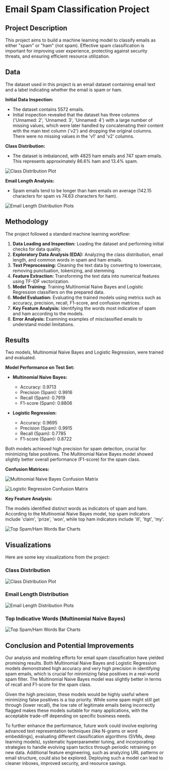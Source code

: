# Email Spam Classification Project

## Project Description

This project aims to build a machine learning model to classify emails as either "spam" or "ham" (not spam). Effective spam classification is important for improving user experience, protecting against security threats, and ensuring efficient resource utilization.

## Data

The dataset used in this project is an email dataset containing email text and a label indicating whether the email is spam or ham.

**Initial Data Inspection:**

*   The dataset contains 5572 emails.
*   Initial inspection revealed that the dataset has three columns ('Unnamed: 2', 'Unnamed: 3', 'Unnamed: 4') with a large number of missing values, which were later handled by concatenating their content with the main text column ('v2') and dropping the original columns. There were no missing values in the 'v1' and 'v2' columns.

**Class Distribution:**

*   The dataset is imbalanced, with 4825 ham emails and 747 spam emails. This represents approximately 86.6% ham and 13.4% spam.

![Class Distribution Plot](class_distribution.png)

**Email Length Analysis:**

*   Spam emails tend to be longer than ham emails on average (142.15 characters for spam vs 74.63 characters for ham).

![Email Length Distribution Plots](email_length_distribution.png)

## Methodology

The project followed a standard machine learning workflow:

1.  **Data Loading and Inspection:** Loading the dataset and performing initial checks for data quality.
2.  **Exploratory Data Analysis (EDA):** Analyzing the class distribution, email length, and common words in spam and ham emails.
3.  **Text Preprocessing:** Cleaning the text data by converting to lowercase, removing punctuation, tokenizing, and stemming.
4.  **Feature Extraction:** Transforming the text data into numerical features using TF-IDF vectorization.
5.  **Model Training:** Training Multinomial Naive Bayes and Logistic Regression classifiers on the prepared data.
6.  **Model Evaluation:** Evaluating the trained models using metrics such as accuracy, precision, recall, F1-score, and confusion matrices.
7.  **Key Feature Analysis:** Identifying the words most indicative of spam and ham according to the models.
8.  **Error Analysis:** Examining examples of misclassified emails to understand model limitations.

## Results

Two models, Multinomial Naive Bayes and Logistic Regression, were trained and evaluated.

**Model Performance on Test Set:**

*   **Multinomial Naive Bayes:**
    *   Accuracy: 0.9713
    *   Precision (Spam): 0.9916
    *   Recall (Spam): 0.7919
    *   F1-score (Spam): 0.8806

*   **Logistic Regression:**
    *   Accuracy: 0.9695
    *   Precision (Spam): 0.9915
    *   Recall (Spam): 0.7785
    *   F1-score (Spam): 0.8722

Both models achieved high precision for spam detection, crucial for minimizing false positives. The Multinomial Naive Bayes model showed slightly better overall performance (F1-score) for the spam class.

**Confusion Matrices:**

![Multinomial Naive Bayes Confusion Matrix](mnb_confusion_matrix.png)

![Logistic Regression Confusion Matrix](lr_confusion_matrix.png)

**Key Feature Analysis:**

The models identified distinct words as indicators of spam and ham. According to the Multinomial Naive Bayes model, top spam indicators include 'claim', 'prize', 'won', while top ham indicators include 'ill', 'ltgt', 'my'.

![Top Spam/Ham Words Bar Charts](top_words_bar_chart.png)

## Visualizations

Here are some key visualizations from the project:

### Class Distribution

![Class Distribution Plot](class_distribution.png)

### Email Length Distribution

![Email Length Distribution Plots](email_length_distribution.png)

### Top Indicative Words (Multinomial Naive Bayes)

![Top Spam/Ham Words Bar Charts](top_words_bar_chart.png)

## Conclusion and Potential Improvements

Our analysis and modeling efforts for email spam classification have yielded promising results. Both Multinomial Naive Bayes and Logistic Regression models demonstrated high accuracy and very high precision in identifying spam emails, which is crucial for minimizing false positives in a real-world spam filter. The Multinomial Naive Bayes model was slightly better in terms of recall and F1-score for the spam class.

Given the high precision, these models would be highly useful where minimizing false positives is a top priority. While some spam might still get through (lower recall), the low rate of legitimate emails being incorrectly flagged makes these models suitable for many applications, with the acceptable trade-off depending on specific business needs.

To further enhance the performance, future work could involve exploring advanced text representation techniques (like N-grams or word embeddings), evaluating different classification algorithms (SVMs, deep learning models), systematic hyperparameter tuning, and incorporating strategies to handle evolving spam tactics through periodic retraining on new data. Additional feature engineering, such as analyzing URL patterns or email structure, could also be explored. Deploying such a model can lead to cleaner inboxes, improved security, and resource savings.
